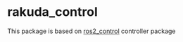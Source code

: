 # rakuda_control

This package is based on [ros2_control](https://github.com/ros-controls/ros2_control) controller package
